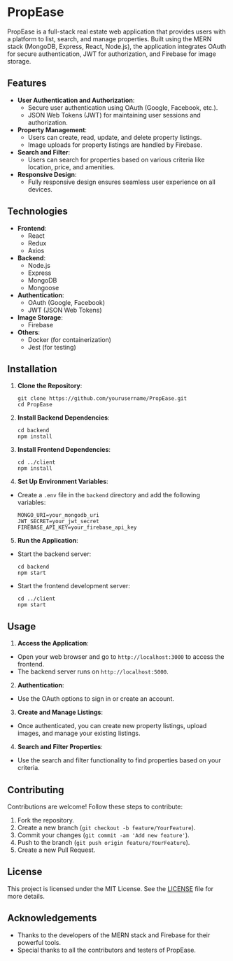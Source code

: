 # PropEase

PropEase is a full-stack real estate web application that provides users with a platform to list, search, and manage properties. Built using the MERN stack (MongoDB, Express, React, Node.js), the application integrates OAuth for secure authentication, JWT for authorization, and Firebase for image storage.

## Features

- **User Authentication and Authorization**:
  - Secure user authentication using OAuth (Google, Facebook, etc.).
  - JSON Web Tokens (JWT) for maintaining user sessions and authorization.
- **Property Management**:
  - Users can create, read, update, and delete property listings.
  - Image uploads for property listings are handled by Firebase.
- **Search and Filter**:
  - Users can search for properties based on various criteria like location, price, and amenities.
- **Responsive Design**:
  - Fully responsive design ensures seamless user experience on all devices.

## Technologies

- **Frontend**:
  - React
  - Redux
  - Axios
- **Backend**:
  - Node.js
  - Express
  - MongoDB
  - Mongoose
- **Authentication**:
  - OAuth (Google, Facebook)
  - JWT (JSON Web Tokens)
- **Image Storage**:
  - Firebase
- **Others**:
  - Docker (for containerization)
  - Jest (for testing)

## Installation

1. **Clone the Repository**:
   ```
   git clone https://github.com/yourusername/PropEase.git
   cd PropEase
   ```
3. **Install Backend Dependencies**:
   ```
   cd backend
   npm install
   ```
5. **Install Frontend Dependencies**:
   ```
   cd ../client
   npm install
   ```

7. **Set Up Environment Variables**:
- Create a `.env` file in the `backend` directory and add the following variables:
  ```
  MONGO_URI=your_mongodb_uri
  JWT_SECRET=your_jwt_secret
  FIREBASE_API_KEY=your_firebase_api_key

5. **Run the Application**:
- Start the backend server:
  ```
  cd backend
  npm start
  ```
- Start the frontend development server:
  ```
  cd ../client
  npm start
  ```

## Usage

1. **Access the Application**:
- Open your web browser and go to `http://localhost:3000` to access the frontend.
- The backend server runs on `http://localhost:5000`.

2. **Authentication**:
- Use the OAuth options to sign in or create an account.

3. **Create and Manage Listings**:
- Once authenticated, you can create new property listings, upload images, and manage your existing listings.

4. **Search and Filter Properties**:
- Use the search and filter functionality to find properties based on your criteria.

## Contributing

Contributions are welcome! Follow these steps to contribute:

1. Fork the repository.
2. Create a new branch (`git checkout -b feature/YourFeature`).
3. Commit your changes (`git commit -am 'Add new feature'`).
4. Push to the branch (`git push origin feature/YourFeature`).
5. Create a new Pull Request.

## License

This project is licensed under the MIT License. See the [LICENSE](LICENSE) file for more details.

## Acknowledgements

- Thanks to the developers of the MERN stack and Firebase for their powerful tools.
- Special thanks to all the contributors and testers of PropEase.
